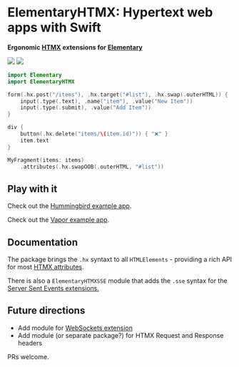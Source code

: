 # ElementaryHTMX: Hypertext web apps with Swift

**Ergonomic [HTMX](https://htmx.org/) extensions for [Elementary](https://github.com/sliemeobn/elementary)**

[![](https://img.shields.io/endpoint?url=https%3A%2F%2Fswiftpackageindex.com%2Fapi%2Fpackages%2Fsliemeobn%2Felementary-htmx%2Fbadge%3Ftype%3Dswift-versions)](https://swiftpackageindex.com/sliemeobn/elementary-htmx) [![](https://img.shields.io/endpoint?url=https%3A%2F%2Fswiftpackageindex.com%2Fapi%2Fpackages%2Fsliemeobn%2Felementary-htmx%2Fbadge%3Ftype%3Dplatforms)](https://swiftpackageindex.com/sliemeobn/elementary-htmx)

```swift
import Elementary
import ElementaryHTMX

form(.hx.post("/items"), .hx.target("#list"), .hx.swap(.outerHTML)) {
    input(.type(.text), .name("item"), .value("New Item"))
    input(.type(.submit), .value("Add Item"))
}

div {
    button(.hx.delete("items/\(item.id)")) { "❌" }
    item.text
}

MyFragment(items: items)
    .attributes(.hx.swapOOB(.outerHTML, "#list"))
```

## Play with it

Check out the [Hummingbird example app](https://github.com/sliemeobn/elementary-htmx/tree/main/Examples/HummingbirdDemo).

Check out the [Vapor example app](https://github.com/sliemeobn/elementary-htmx/tree/main/Examples/VaporDemo).

## Documentation

The package brings the `.hx` syntaxt to all `HTMLElements` - providing a rich API for most [HTMX attributes](https://htmx.org/docs/).

There is also a `ElementaryHTMXSSE` module that adds the `.sse` syntax for the [Server Sent Events extensions.](https://github.com/bigskysoftware/htmx-extensions/blob/main/src/sse/README.md)

## Future directions

- Add module for [WebSockets extension](https://github.com/bigskysoftware/htmx-extensions/blob/main/src/ws/README.md)
- Add module (or separate package?) for HTMX Request and Response headers

PRs welcome.
